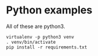 # Python examples

All of these are python3.

```
virtualenv -p python3 venv
. venv/bin/activate
pip install -r requirements.txt
```
